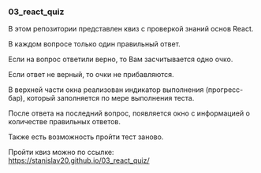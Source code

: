 ### 03_react_quiz

В этом репозитории представлен квиз с проверкой знаний основ React.

В каждом вопросе только один правильный ответ. 

Если на вопрос ответили верно, то Вам засчитывается одно очко. 

Если ответ не верный, то очки не прибавляются. 

В верхней части окна реализован индикатор выполнения (прогресс-бар), 
который заполняется по мере выполнения теста. 

После ответа на последний вопрос, появляется окно с информацией
о количестве правильных ответов.

Также есть возможность пройти тест заново. 

Пройти квиз можно по ссылке: https://stanislav20.github.io/03_react_quiz/
